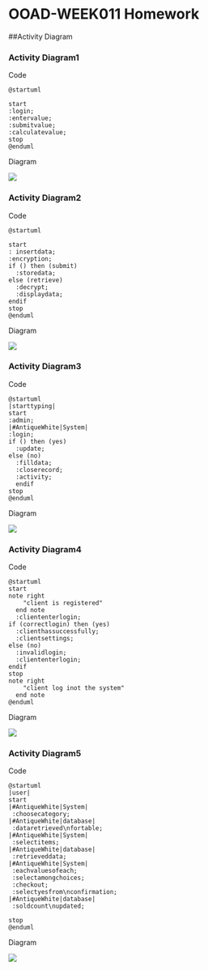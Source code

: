 
# OOAD-WEEK011 Homework
##Activity Diagram

### Activity Diagram1
Code
```
@startuml

start
:login;
:entervalue;
:submitvalue;
:calculatevalue;
stop
@enduml
```
Diagram

<img src="https://github.com/pongsakorn194/OOAD-WEEK11/blob/master/Hormwork1/Activity%20Diagram01.png?raw=true">

### Activity Diagram2
Code
```
@startuml

start
: insertdata;
:encryption;
if () then (submit)
  :storedata;
else (retrieve)
  :decrypt;
  :displaydata;
endif
stop 
@enduml

```
Diagram

<img src="https://github.com/pongsakorn194/OOAD-WEEK11/blob/master/Hormwork1/Activity%20Diagram02.png?raw=true">

### Activity Diagram3
Code
```
@startuml
|starttyping|
start
:admin;
|#AntiqueWhite|System|
:login;
if () then (yes)
  :update;
else (no)
  :filldata;
  :closerecord;
  :activity;
  endif
stop
@enduml
```
Diagram

<img src="https://github.com/pongsakorn194/OOAD-WEEK11/blob/master/Hormwork1/Activity%20Diagram03.png?raw=true">

### Activity Diagram4
Code
```
@startuml
start  
note right
    "client is registered"
  end note
  :cliententerlogin;
if (correctlogin) then (yes)
  :clienthassuccessfully;
  :clientsettings;
else (no)
  :invalidlogin;
  :cliententerlogin;
endif
stop
note right
    "client log inot the system"
  end note
@enduml
```
Diagram

<img src="https://github.com/pongsakorn194/OOAD-WEEK11/blob/master/Hormwork1/Activity%20Diagram04.png?raw=true">

### Activity Diagram5
Code
```
@startuml
|user|
start
|#AntiqueWhite|System|
 :choosecategory;
|#AntiqueWhite|database|
 :dataretrieved\nfortable;
|#AntiqueWhite|System|
 :selectitems;
|#AntiqueWhite|database|
 :retrieveddata;
|#AntiqueWhite|System|
 :eachvaluesofeach;
 :selectamongchoices;
 :checkout;
 :selectyesfrom\nconfirmation;
|#AntiqueWhite|database|
 :soldcount\nupdated;

stop
@enduml
```
Diagram

<img src="https://github.com/pongsakorn194/OOAD-WEEK11/blob/master/Hormwork1/Activity%20Diagram05.png?raw=true">
